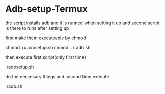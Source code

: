 # Adb-setup-Termux
the script installs adb and it is runned when setting it up and second script is there to runs after setting up

first make them executeable by chmod

  chmod +x adbsetup.sh
  chmod +x adb.sh

then execute first script(only first time)

./adbsetup.sh

do the neccesary things and second time execute

./adb.sh
